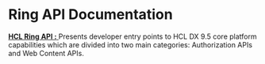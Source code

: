 # Ring API Documentation

[ **HCL Ring API :** ](GITHUB_PAGES_URL/ring-api) Presents developer entry points to HCL DX 9.5 core platform capabilities which are divided into two main categories: Authorization APIs and Web Content APIs.